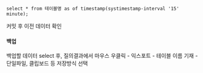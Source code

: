 ```
select * from 테이블명 as of timestamp(systimestamp-interval '15' minute);
```

커밋 후 이전 데이터 확인
  
#### 백업
백업할 데이터 select 후, 질의결과에서 마우스 우클릭 - 익스포트 - 테이블 이름 기재 - 단일파일, 클립보드 등 저장방식 선택 
